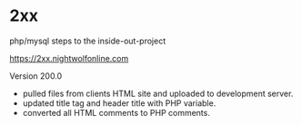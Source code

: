 # 2xx
php/mysql steps to the inside-out-project

https://2xx.nightwolfonline.com


Version 200.0
 - pulled files from clients HTML site and uploaded to development server.
 - updated title tag and header title with PHP variable.
 - converted all HTML comments to PHP comments.